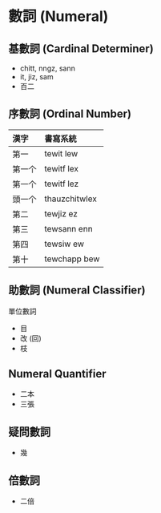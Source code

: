 # 數詞 (Numeral)

## 基數詞 (Cardinal Determiner)

* chitt, nngz, sann
* it, jiz, sam
* 百二

## 序數詞 (Ordinal Number)

| 漢字 | 書寫系統 |
| :--- | :--- |
| 第一 | tewit lew |
| 第一个 | tewitf lex |
| 第一个 | tewitf lez |
| 頭一个 | thauzchitwlex |
| 第二 | tewjiz ez |
| 第三 | tewsann enn |
| 第四 | tewsiw ew |
| 第十 | tewchapp bew |

## 助數詞 (Numeral Classifier)

單位數詞

* 目
* 改 (回)
* 枝

## Numeral Quantifier

* 二本
* 三張

## 疑問數詞

* 幾

## 倍數詞

* 二倍
